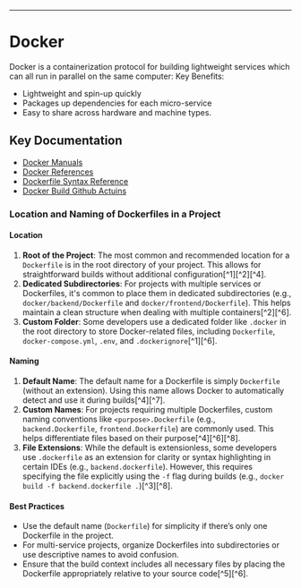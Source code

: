 
---
# Docker
Docker is a containerization protocol for building lightweight services which can all run in parallel on the same computer:
Key Benefits:
- Lightweight and spin-up quickly
- Packages up dependencies for each micro-service
- Easy to share across hardware and machine types.

## Key Documentation
- [Docker Manuals](https://docs.docker.com/manuals/)
- [Docker References](https://docs.docker.com/reference/)
- [Dockerfile Syntax Reference](https://docs.docker.com/reference/dockerfile/#overview)
- [Docker Build Github Actuins](https://docs.docker.com/build/ci/github-actions/)

### Location and Naming of Dockerfiles in a Project
#### **Location**

1. **Root of the Project**: The most common and recommended location for a `Dockerfile` is in the root directory of your project. This allows for straightforward builds without additional configuration[^1][^2][^4].
2. **Dedicated Subdirectories**: For projects with multiple services or Dockerfiles, it's common to place them in dedicated subdirectories (e.g., `docker/backend/Dockerfile` and `docker/frontend/Dockerfile`). This helps maintain a clean structure when dealing with multiple containers[^2][^6].
3. **Custom Folder**: Some developers use a dedicated folder like `.docker` in the root directory to store Docker-related files, including `Dockerfile`, `docker-compose.yml`, `.env`, and `.dockerignore`[^1][^6].

#### **Naming**

1. **Default Name**: The default name for a Dockerfile is simply `Dockerfile` (without an extension). Using this name allows Docker to automatically detect and use it during builds[^4][^7].
2. **Custom Names**: For projects requiring multiple Dockerfiles, custom naming conventions like `<purpose>.Dockerfile` (e.g., `backend.Dockerfile`, `frontend.Dockerfile`) are commonly used. This helps differentiate files based on their purpose[^4][^6][^8].
3. **File Extensions**: While the default is extensionless, some developers use `.dockerfile` as an extension for clarity or syntax highlighting in certain IDEs (e.g., `backend.dockerfile`). However, this requires specifying the file explicitly using the `-f` flag during builds (e.g., `docker build -f backend.dockerfile .`)[^3][^8].

#### **Best Practices**

- Use the default name (`Dockerfile`) for simplicity if there’s only one Dockerfile in the project.
- For multi-service projects, organize Dockerfiles into subdirectories or use descriptive names to avoid confusion.
- Ensure that the build context includes all necessary files by placing the Dockerfile appropriately relative to your source code[^5][^6].
